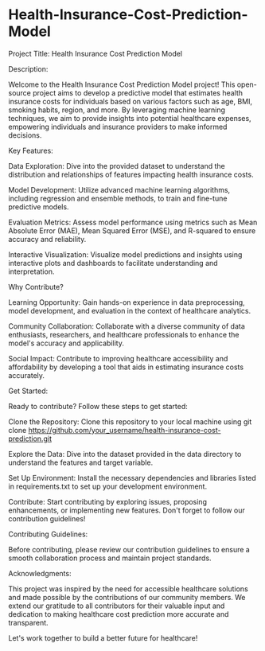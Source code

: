 # Health-Insurance-Cost-Prediction-Model
Project Title: Health Insurance Cost Prediction Model  

Description:

Welcome to the Health Insurance Cost Prediction Model project! This open-source project aims to develop a predictive model that estimates health insurance costs for individuals based on various factors such as age, BMI, smoking habits, region, and more. By leveraging machine learning techniques, we aim to provide insights into potential healthcare expenses, empowering individuals and insurance providers to make informed decisions.

Key Features:

Data Exploration: Dive into the provided dataset to understand the distribution and relationships of features impacting health insurance costs.

Model Development: Utilize advanced machine learning algorithms, including regression and ensemble methods, to train and fine-tune predictive models.

Evaluation Metrics: Assess model performance using metrics such as Mean Absolute Error (MAE), Mean Squared Error (MSE), and R-squared to ensure accuracy and reliability.

Interactive Visualization: Visualize model predictions and insights using interactive plots and dashboards to facilitate understanding and interpretation.

Why Contribute?

Learning Opportunity: Gain hands-on experience in data preprocessing, model development, and evaluation in the context of healthcare analytics.

Community Collaboration: Collaborate with a diverse community of data enthusiasts, researchers, and healthcare professionals to enhance the model's accuracy and applicability.

Social Impact: Contribute to improving healthcare accessibility and affordability by developing a tool that aids in estimating insurance costs accurately.

Get Started:

Ready to contribute? Follow these steps to get started:

Clone the Repository: Clone this repository to your local machine using git clone https://github.com/your_username/health-insurance-cost-prediction.git

Explore the Data: Dive into the dataset provided in the data directory to understand the features and target variable.

Set Up Environment: Install the necessary dependencies and libraries listed in requirements.txt to set up your development environment.

Contribute: Start contributing by exploring issues, proposing enhancements, or implementing new features. Don't forget to follow our contribution guidelines!

Contributing Guidelines:

Before contributing, please review our contribution guidelines to ensure a smooth collaboration process and maintain project standards.

Acknowledgments:

This project was inspired by the need for accessible healthcare solutions and made possible by the contributions of our community members. We extend our gratitude to all contributors for their valuable input and dedication to making healthcare cost prediction more accurate and transparent.

Let's work together to build a better future for healthcare!
